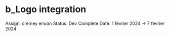 # b_Logo integration

Assign: cremey erwan
Status: Dev Complete
Date: 1 février 2024 → 7 février 2024